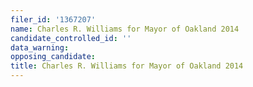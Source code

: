 ```yaml
---
filer_id: '1367207'
name: Charles R. Williams for Mayor of Oakland 2014
candidate_controlled_id: ''
data_warning: 
opposing_candidate: 
title: Charles R. Williams for Mayor of Oakland 2014
---
```

